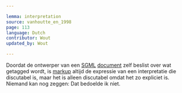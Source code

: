 ```yaml
---

lemma: interpretation
source: vanhoutte_en_1998
page: 113
language: Dutch
contributor: Wout
updated_by: Wout

---
```


Doordat de ontwerper van een [SGML](SGML.html) [document](document.html) zelf beslist over wat getagged wordt, is [markup](markup.html) altijd de expressie van een interpretatie die discutabel is, maar het is alleen discutabel omdat het zo expliciet is. Niemand kan nog zeggen: Dat bedoelde ik niet.
